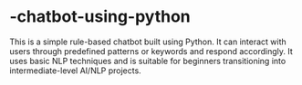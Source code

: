 # -chatbot-using-python
This is a simple rule-based chatbot built using Python. It can interact with users through predefined patterns or keywords and respond accordingly. It uses basic NLP techniques and is suitable for beginners transitioning into intermediate-level AI/NLP projects.

